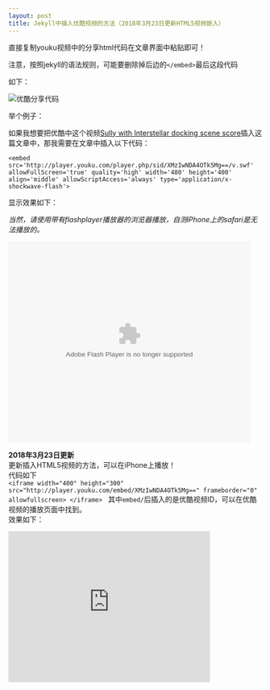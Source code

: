 ```yaml
---
layout: post
title: Jekyll中插入优酷视频的方法（2018年3月23日更新HTML5视频嵌入）
---
```


直接复制youku视频中的分享html代码在文章界面中粘贴即可！  

注意，按照jekyll的语法规则，可能要删除掉后边的`</embed>`最后这段代码

如下：

![优酷分享代码](http://7xqrll.com1.z0.glb.clouddn.com/20180224-%E5%88%86%E4%BA%AB%E4%BB%A3%E7%A0%81.png)  

<!--more-->

举个例子：

如果我想要把优酷中这个视频[Sully with Interstellar docking scene score](https://v.youku.com/v_show/id_XMzIwNDA4OTk5Mg==.html?spm=a2hzp.8253869.0.0)插入这篇文章中，那我需要在文章中插入以下代码：

`<embed src='http://player.youku.com/player.php/sid/XMzIwNDA4OTk5Mg==/v.swf' allowFullScreen='true' quality='high' width='480' height='400' align='middle' allowScriptAccess='always' type='application/x-shockwave-flash'>`

显示效果如下：    

*当然，请使用带有flashplayer播放器的浏览器播放，自测iPhone上的safari是无法播放的。*  

<embed src='http://player.youku.com/player.php/sid/XMzIwNDA4OTk5Mg==/v.swf' allowFullScreen='true' quality='high' width='480' height='400' align='middle' allowScriptAccess='always' type='application/x-shockwave-flash'>

**2018年3月23日更新**    
更新插入HTML5视频的方法，可以在iPhone上播放！    
代码如下    
`<iframe width="400" height="300" src="http://player.youku.com/embed/XMzIwNDA4OTk5Mg==" frameborder="0" allowfullscreen> </iframe>`   
其中`embed/`后插入的是优酷视频ID，可以在优酷视频的播放页面中找到。    
效果如下：    
<iframe width="400" height="300" src="http://player.youku.com/embed/XMzIwNDA4OTk5Mg==" frameborder="0" allowfullscreen> </iframe>


